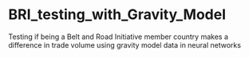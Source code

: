 # BRI_testing_with_Gravity_Model
Testing if being a Belt and Road Initiative member country makes a difference in trade volume using gravity model data in neural networks
